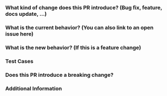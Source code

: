 ### What kind of change does this PR introduce? (Bug fix, feature, docs update, ...)
<!--
- Describe the changes here.
-->


### What is the current behavior? (You can also link to an open issue here)
<!--
- Describe the current behavior here.  
-->


### What is the new behavior? (If this is a feature change)
<!--
- Describe the new feature here.  
-->


### Test Cases
<!--
- [ ] Detail the test cases you used.
- [ ] Make use of checkboxes to help the developers who is doing the testing keep track of their progress
-->


### Does this PR introduce a breaking change? 
<!--
- What changes might users need to make in their application due to this PR?
-->


### Additional Information
<!--
- Describe the additional changes/steps you took, for example the SQL commands used for adding a column in database table.   
-->
